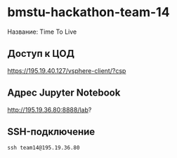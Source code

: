 # bmstu-hackathon-team-14
Название: Time To Live

## Доступ к ЦОД

https://195.19.40.127/vsphere-client/?csp

## Адрес Jupyter Notebook

http://195.19.36.80:8888/lab?

## SSH-подключение

`ssh team14@195.19.36.80`
